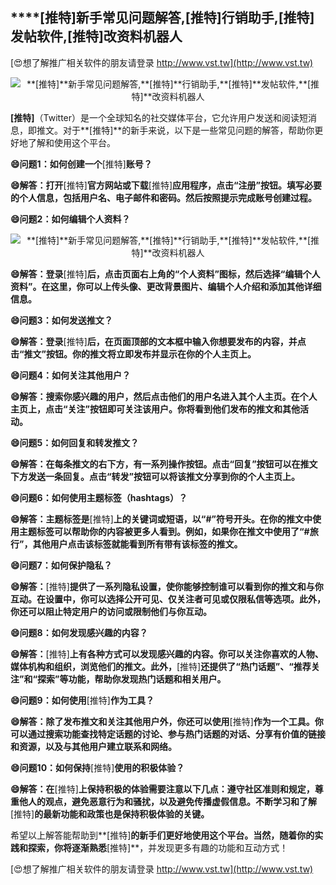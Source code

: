 ## ****[推特]**新手常见问题解答,**[推特]**行销助手,**[推特]**发帖软件,**[推特]**改资料机器人**

[😍想了解推广相关软件的朋友请登录 http://www.vst.tw](http://www.vst.tw)

 <center><img src="https://vst.tw/MP4/tuiguang/png/0.png" alt="**[推特]**新手常见问题解答,**[推特]**行销助手,**[推特]**发帖软件,**[推特]**改资料机器人"></center>

**[推特]**（Twitter）是一个全球知名的社交媒体平台，它允许用户发送和阅读短消息，即推文。对于**[推特]**的新手来说，以下是一些常见问题的解答，帮助你更好地了解和使用这个平台。

**😄问题1：如何创建一个**[推特]**账号？**

**😄解答：打开**[推特]**官方网站或下载**[推特]**应用程序，点击“注册”按钮。填写必要的个人信息，包括用户名、电子邮件和密码。然后按照提示完成账号创建过程。**

**😄问题2：如何编辑个人资料？**

 <center><img src="https://vst.tw/MP4/tuiguang/png/1.png" alt="**[推特]**新手常见问题解答,**[推特]**行销助手,**[推特]**发帖软件,**[推特]**改资料机器人"></center>

**😄解答：登录**[推特]**后，点击页面右上角的“个人资料”图标，然后选择“编辑个人资料”。在这里，你可以上传头像、更改背景图片、编辑个人介绍和添加其他详细信息。**

**😄问题3：如何发送推文？**

**😄解答：登录**[推特]**后，在页面顶部的文本框中输入你想要发布的内容，并点击“推文”按钮。你的推文将立即发布并显示在你的个人主页上。**

**😄问题4：如何关注其他用户？**

**😄解答：搜索你感兴趣的用户，然后点击他们的用户名进入其个人主页。在个人主页上，点击“关注”按钮即可关注该用户。你将看到他们发布的推文和其他活动。**

**😄问题5：如何回复和转发推文？**

**😄解答：在每条推文的右下方，有一系列操作按钮。点击“回复”按钮可以在推文下方发送一条回复。点击“转发”按钮可以将该推文分享到你的个人主页上。**

**😄问题6：如何使用主题标签（hashtags）？**

**😄解答：主题标签是**[推特]**上的关键词或短语，以“#”符号开头。在你的推文中使用主题标签可以帮助你的内容被更多人看到。例如，如果你在推文中使用了“#旅行”，其他用户点击该标签就能看到所有带有该标签的推文。**

**😄问题7：如何保护隐私？**

**😄解答：**[推特]**提供了一系列隐私设置，使你能够控制谁可以看到你的推文和与你互动。在设置中，你可以选择公开可见、仅关注者可见或仅限私信等选项。此外，你还可以阻止特定用户的访问或限制他们与你互动。**

**😄问题8：如何发现感兴趣的内容？**

**😄解答：**[推特]**上有各种方式可以发现感兴趣的内容。你可以关注你喜欢的人物、媒体机构和组织，浏览他们的推文。此外，**[推特]**还提供了“热门话题”、“推荐关注”和“探索”等功能，帮助你发现热门话题和相关用户。**

**😄问题9：如何使用**[推特]**作为工具？**

**😄解答：除了发布推文和关注其他用户外，你还可以使用**[推特]**作为一个工具。你可以通过搜索功能查找特定话题的讨论、参与热门话题的对话、分享有价值的链接和资源，以及与其他用户建立联系和网络。**

**😄问题10：如何保持**[推特]**使用的积极体验？**

**😄解答：在**[推特]**上保持积极的体验需要注意以下几点：遵守社区准则和规定，尊重他人的观点，避免恶意行为和骚扰，以及避免传播虚假信息。不断学习和了解**[推特]**的最新功能和政策也是保持积极体验的关键。**

希望以上解答能帮助到**[推特]**的新手们更好地使用这个平台。当然，随着你的实践和探索，你将逐渐熟悉**[推特]**，并发现更多有趣的功能和互动方式！

[😍想了解推广相关软件的朋友请登录 http://www.vst.tw](http://www.vst.tw)



